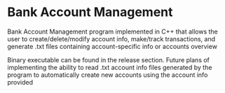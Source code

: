 # Bank Account Management
Bank Account Management program implemented in C++ that allows the user to create/delete/modify account info, make/track transactions, and generate .txt files containing account-specific info or accounts overview 

Binary executable can be found in the release section. Future plans of implementing the ability to read .txt account info files generated by the program to automatically create new accounts using the account info provided
